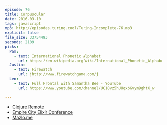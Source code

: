 ```yaml
---
episode: 76
title: Corpuscular
date: 2016-03-10
tags: javascript
mp3: http://episodes.turing.cool/Turing-Incomplete-76.mp3
explicit: false
file_size: 33754493
seconds: 2109
picks:
  Pam:
    - text: International Phonetic Alphabet
      url: https://en.wikipedia.org/wiki/International_Phonetic_Alphabet
  Justin:
    - text: Firewatch
      url: jhttp://www.firewatchgame.com/j
  Len:
    - text: Full Frontal with Samantha Bee - YouTube
      url: https://www.youtube.com/channel/UC18vz5hUUqxbGvym9ghtX_w

---
```


* [Clojure Remote](http://clojureremote.com/)
* [Empire City Elixir Conference](https://github.com/empirecityelixir)
* [Mazlo.me](https://www.mazlo.me/)
